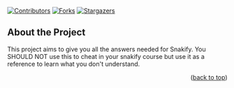 <!-- Snakify -->
<a name="readme-top"></a>


<!-- References -->

  [![Contributors][contributors-shield]][contributors-url]
  [![Forks][forks-shield]][forks-url]
  [![Stargazers][stars-shield]][stars-url]

  
<!-- About -->
## About the Project
This project aims to give you all the answers needed for Snakify. You SHOULD NOT use this to cheat in your snakify course but use it as a reference to learn what you don't understand.
<p align="right">(<a href="#readme-top">back to top</a>)</p>


<!-- Markdown References -->
[contributors-shield]: https://img.shields.io/github/contributors/How2PlayGithub/Snakify.svg?style=for-the-badge
[contributors-url]: https://github.com/How2PlayGithub/Snakify/graphs/contributors
[forks-shield]: https://img.shields.io/github/forks/How2PlayGithub/Snakify.svg?style=for-the-badge
[forks-url]: https://github.com/How2PlayGithub/Snakify/forks
[stars-shield]: https://img.shields.io/github/stars/How2PlayGithub/Snakify.svg?style=for-the-badge
[stars-url]: https://github.com/How2PlayGithub/Snakify/stargazers
